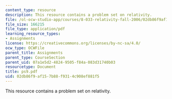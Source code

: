 ```yaml
---
content_type: resource
description: This resource contains a problem set on relativity.
file: /ol-ocw-studio-app/courses/8-033-relativity-fall-2006/02db86f9af157b88f9314c908ef881f5_ps9.pdf
file_size: 166215
file_type: application/pdf
learning_resource_types:
- Assignments
license: https://creativecommons.org/licenses/by-nc-sa/4.0/
ocw_type: OCWFile
parent_title: Assignments
parent_type: CourseSection
parent_uid: 07a1e5d2-4824-9505-f84a-083d31740b03
resourcetype: Document
title: ps9.pdf
uid: 02db86f9-af15-7b88-f931-4c908ef881f5
---
```

This resource contains a problem set on relativity.